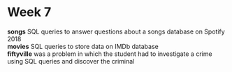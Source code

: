 # Week 7
**songs** SQL queries to answer questions about a songs database on Spotify 2018\
**movies** SQL queries to store data on IMDb database\
**fiftyville** was a problem in which the student had to investigate a crime using SQL queries and discover the criminal
